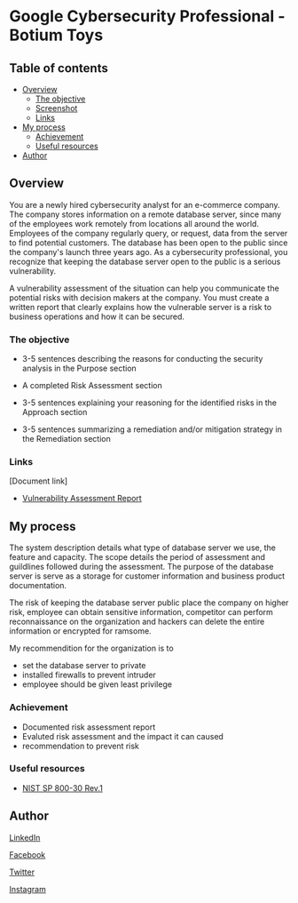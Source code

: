 # Google Cybersecurity Professional - Botium Toys

## Table of contents

- [Overview](#overview)
  - [The objective](#the-objective)
  - [Screenshot](#screenshot)
  - [Links](#links)
- [My process](#my-process)
  - [Achievement](#achievement)
  - [Useful resources](#useful-resources)
- [Author](#author)

## Overview

You are a newly hired cybersecurity analyst for an e-commerce company. The company stores information on a remote database server, since many of the employees work remotely from locations all around the world. Employees of the company regularly query, or request, data from the server to find potential customers. The database has been open to the public since the company's launch three years ago. As a cybersecurity professional, you recognize that keeping the database server open to the public is a serious vulnerability.

A vulnerability assessment of the situation can help you communicate the potential risks with decision makers at the company. You must create a written report that clearly explains how the vulnerable server is a risk to business operations and how it can be secured.

### The objective

- 3-5 sentences describing the reasons for conducting the security analysis in the Purpose section

- A completed Risk Assessment section

- 3-5 sentences explaining your reasoning for the identified risks in the Approach section

- 3-5 sentences summarizing a remediation and/or mitigation strategy in the Remediation section

### Links

  [Document link]
  
- [Vulnerability Assessment Report](https://docs.google.com/document/d/1_WrLm7WtOurpzeRsshJ2mUTlJ2u6mxR08SYHxZ7CpyM/edit?usp=drive_link)

## My process

The system description details what type of database server we use, the feature and capacity. The scope details the period of assessment and guildlines followed during the assessment. The purpose of the database server is serve as a storage for customer information and business product documentation.

The risk of keeping the database server public place the company on higher risk, employee can obtain sensitive information, competitor can perform reconnaissance on the organization and hackers can delete the entire information or encrypted for ramsome.

My recommendition for the organization is to 
- set the database server to private
- installed firewalls to prevent intruder
- employee should be given least privilege

### Achievement

- Documented risk assessment report
- Evaluted risk assessment and the impact it can caused
- recommendation to prevent risk

### Useful resources

- [NIST SP 800-30 Rev.1](https://docs.google.com/document/d/194uNOouXILeKqPBcAFAkewloPzMTT5KjHkPKrfiI8PU/edit?usp=drive_link)

## Author

[LinkedIn](www.linkedin.com/in/olagoke-holo)

[Facebook](https://web.facebook.com/olagoke.holo.3/)

[Twitter](https://twitter.com/olarragoken)

[Instagram](https://www.instagram.com/holoolagoke/)
